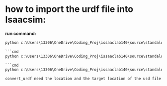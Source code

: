 # how to import the urdf file into Isaacsim:

**run command:** 
 
```cmd
python c:\Users\13306\OneDrive\Coding_Proj\issaaclab140\source\standalone\tools\convert_urdf.py c:\Users\13306\OneDrive\Coding_Proj\issaaclab140\HEcode\franka_description\robots\panda_arm_hand.urdf c:\Users\13306\OneDrive\Coding_Proj\issaaclab140\HEcode\Denso_proj\panda_arm_hand_merged.usd --merge-joints 

```cmd
python c:\Users\13306\OneDrive\Coding_Proj\issaaclab140\source\standalone\tools\convert_urdf.py c:\Users\13306\OneDrive\Coding_Proj\issaaclab140\HEcode\franka_description\robots\panda_arm_hand_merged.urdf c:\Users\13306\OneDrive\Coding_Proj\issaaclab140\HEcode\Denso_proj\panda_arm_hand_merged.usd

```cmd
python c:\Users\13306\OneDrive\Coding_Proj\issaaclab140\source\standalone\tools\convert_urdf.py c:\Users\13306\OneDrive\Coding_Proj\issaaclab140\HEcode\franka_description\robots\panda_arm_hand_merged_principal_axes.urdf c:\Users\13306\OneDrive\Coding_Proj\issaaclab140\HEcode\Denso_proj\panda_arm_hand.usd

convert_urdf need the location and the target location of the usd file